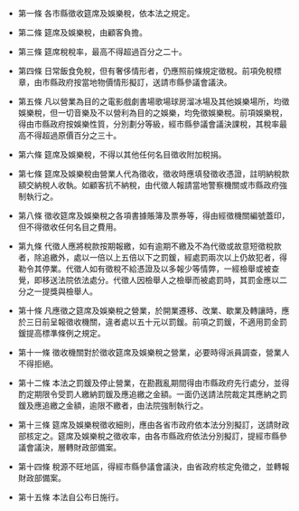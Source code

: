 * 第一條 各市縣徵收筵席及娛樂稅，依本法之規定。

* 第二條 筵席及娛樂稅，由顧客負擔。

* 第三條 筵席稅稅率，最高不得超過百分之二十。

* 第四條 日常飯食免稅，但有奢侈情形者，仍應照前條規定徵稅。前項免稅標章，由市縣政府按當地物價情形擬訂，送請市縣參議會議決。

* 第五條 凡以營業為目的之電影戲劇書場歌場球房溜冰場及其他娛樂場所，均徵娛樂稅，但一切音樂及不以營利為目的之娛樂，均免徵娛樂稅。前項娛樂稅，得由市縣政府按娛樂性質，分別劃分等級，經市縣參議會議決課稅，其稅率最高不得超過原價百分之三十。

* 第六條 筵席及娛樂稅，不得以其他任何名目徵收附加稅捐。

* 第七條 筵席及娛樂稅由營業人代為徵收，徵收時應填發徵收憑證，註明納稅款額交納稅人收執。如顧客抗不納稅，由代徵人報請當地警察機關或市縣政府強制執行之。

* 第八條 徵收筵席及娛樂稅之各項書據賬簿及票券等，得由經徵機關編號蓋印，但不得徵收任何名目之費用。

* 第九條 代徵人應將稅款按期報繳，如有逾期不繳及不為代徵或故意短徵稅款者，除追繳外，處以一倍以上五倍以下之罰鍰，經處罰兩次以上仍故犯者，得勒令其停業。代徵人如有徵稅不給憑證及以多報少等情弊，一經檢舉或被查覺，即移送法院依法處分。代徵人因檢舉人之檢舉而被處罰時，其罰金應以二分之一提獎與檢舉人。

* 第十條 凡應徵之筵席及娛樂稅之營業，於開業遷移、改業、歇業及轉讓時，應於三日前呈報徵收機關，違者處以五十元以罰鍰。前項之罰鍰，不適用罰金罰鍰提高標準條例之規定。

* 第十一條 徵收機關對於徵收筵席及娛樂稅之營業，必要時得派員調查，營業人不得拒絕。

* 第十二條 本法之罰鍰及停止營業，在勘戡亂期間得由市縣政府先行處分，並得酌定期限令受罰人繳納罰鍰及應追繳之金額。一面仍送請法院裁定其應納之罰鍰及應追繳之金額，逾限不繳者，由法院強制執行之。

* 第十三條 筵席及娛樂稅徵收細則，應由各省市政府依本法分別擬訂，送請財政部核定之。筵席及娛樂稅之徵收率，由各市縣政府依法分別擬訂，提經市縣參議會議決，層轉財政部備案。

* 第十四條 稅源不旺地區，得經市縣參議會議決，由省政府核定免徵之，並轉報財政部備案。

* 第十五條 本法自公布日施行。

